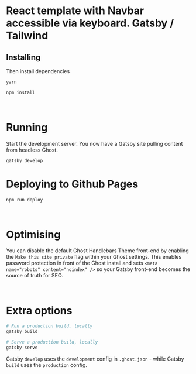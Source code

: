 # React template with Navbar accessible via keyboard. Gatsby / Tailwind


## Installing

Then install dependencies

```bash
yarn
```

```bash
npm install
```

&nbsp;

# Running

Start the development server. You now have a Gatsby site pulling content from headless Ghost.

```bash
gatsby develop
```

# Deploying to Github Pages

```bash
npm run deploy
```
&nbsp;

# Optimising

You can disable the default Ghost Handlebars Theme front-end by enabling the `Make this site private` flag within your Ghost settings. This enables password protection in front of the Ghost install and sets `<meta name="robots" content="noindex" />` so your Gatsby front-end becomes the source of truth for SEO.

&nbsp;

# Extra options

```bash
# Run a production build, locally
gatsby build

# Serve a production build, locally
gatsby serve
```

Gatsby `develop` uses the `development` config in `.ghost.json` - while Gatsby `build` uses the `production` config.

